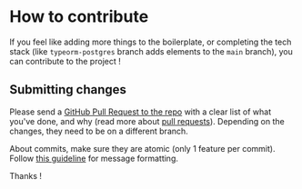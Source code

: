 # How to contribute

If you feel like adding more things to the boilerplate, or completing the tech stack (like `typeorm-postgres` branch adds elements to the `main` branch), you can contribute to the project !

## Submitting changes

Please send a [GitHub Pull Request to the repo](https://github.com/MorganLug/Express-REST-TS-API-Template/labels) with a clear list of what you've done, and why (read more about [pull requests](http://help.github.com/pull-requests/)). Depending on the changes, they need to be on a different branch.

About commits, make sure they are atomic (only 1 feature per commit). Follow [this guideline](https://www.conventionalcommits.org/en/v1.0.0/) for message formatting.

Thanks !